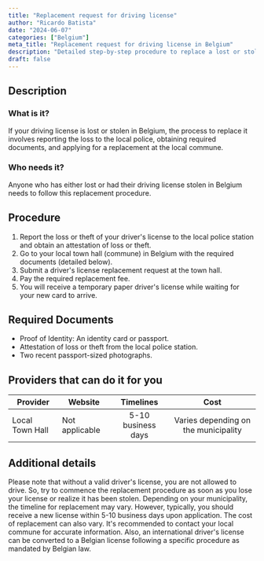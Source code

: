 ```yaml
---
title: "Replacement request for driving license"
author: "Ricardo Batista"
date: "2024-06-07"
categories: ["Belgium"]
meta_title: "Replacement request for driving license in Belgium"
description: "Detailed step-by-step procedure to replace a lost or stolen driver's license in Belgium"
draft: false
---
```


## Description
### What is it?
If your driving license is lost or stolen in Belgium, the process to replace it involves reporting the loss to the local police, obtaining required documents, and applying for a replacement at the local commune. 

### Who needs it?
Anyone who has either lost or had their driving license stolen in Belgium needs to follow this replacement procedure. 

## Procedure
1. Report the loss or theft of your driver's license to the local police station and obtain an attestation of loss or theft.
2. Go to your local town hall (commune) in Belgium with the required documents (detailed below). 
3. Submit a driver's license replacement request at the town hall.
4. Pay the required replacement fee.
5. You will receive a temporary paper driver's license while waiting for your new card to arrive.

## Required Documents
- Proof of Identity: An identity card or passport.
- Attestation of loss or theft from the local police station.
- Two recent passport-sized photographs.

## Providers that can do it for you

| Provider        |     Website     |     Timelines    |       Cost      |
| --------------- | --------------- |  :-------------: | :-------------: |
| Local Town Hall  |  Not applicable |      5-10 business days      |        Varies depending on the municipality |

## Additional details

Please note that without a valid driver's license, you are not allowed to drive. So, try to commence the replacement procedure as soon as you lose your license or realize it has been stolen. Depending on your municipality, the timeline for replacement may vary. However, typically, you should receive a new license within 5-10 business days upon application. The cost of replacement can also vary. It's recommended to contact your local commune for accurate information. Also, an international driver's license can be converted to a Belgian license following a specific procedure as mandated by Belgian law.